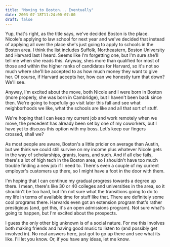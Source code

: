 ```yaml
---
title: "Moving to Boston... Eventually"
date: 2003-07-18T11:24:00-07:00
draft: false
---
```

Yup, that's right, as the title says, we've decided Boston is the place. Nicole's applying to law school for next year and we've decided that instead of applying all over the place she's just going to apply to schools in the Boston area. I think the list includes Suffolk, Northeastern, Boston University and Harvard last I heard. Seems like I'm forgetting one, but I'm sure she'll tell me when she reads this. Anyway, shes more than qualified for most of those and within the higher ranks of candidates for Harvard, so it's not so much where she'll be accepted to as how much money they want to give her. Of course, if Harvard accepts her, how can we honestly turn that down? We'll see.

Anyway, I'm excited about the move, both Nicole and I were born in Boston (more properly, she was born in Cambridge), but I haven't been back since then. We're going to hopefully go visit later this fall and see what neighborhoods we like, what the schools are like and all that sort of stuff.

We're hoping that I can keep my current job and work remotely when we move, the precedent has already been set by one of my coworkers, but I have yet to discuss this option with my boss. Let's keep our fingers crossed, shall we?

As most people are aware, Boston's a little pricier on average than Austin, but we think we could still survive on my income plus whatever Nicole gets in the way of scholarships, grants, loans, and such.  And if all else fails, there's a lot of high tech in the Boston area, so I shouldn't have too much trouble finding a new job if I need to. There's even a couple of my current employer's customers up there, so I might have a foot in the door with them.

I'm hoping that I can continue my gradual progress towards a degree up there. I mean, there's like 30 or 40 colleges and universities in the area, so it shouldn't be too hard, but I'm not sure what the transitions going to do to my life in terms of available time for stuff like that. There are definitely some cool programs there. Harvards even got an extension program that's rather prestigious (and, get this, it's an open admissions program). Not sure what's going to happen, but I'm excited about the prospects.

I guess the only other big unknown is of a social nature. For me this involves both making friends and having good music to listen to (and possibly get involved in). No real answers here, just got to go up there and see what its like. I'll let you know. Or, if you have any ideas, let me know.
